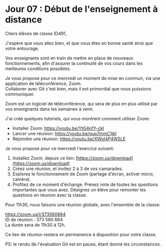 # Jour 07 : Début de l'enseignement à distance

Chers élèves de classe ID491,

J'espère que vous allez bien, et que vous êtes en bonne santé ainsi que votre entourage.

Vos enseignants sont en train de mettre en place de nouveaux fonctionnements, afin d'assurer la continuité de vos cours dans les meilleures conditions possibles.

Je vous propose pour ce mercredi un moment de mise en commun, via une application de téléconférence, Zoom.  
Collaborer avec Git c'est bien, mais il est primordial que nous puissions communiquer.

Zoom est un logiciel de téléconférence, qui sera de plus en plus utilisé par vos enseignants dans les semaines à venir.

J'ai créé quelques tutoriels, qui vous montrent comment utiliser Zoom:

- Installer Zoom: https://youtu.be/YtG4nfY-ckI
- Lancer une réunion: https://youtu.be/gup7mmC1jkI
- Rejoindre une réunion: https://youtu.be/XWoI4P4W5LE

Je vous propose pour ce mercredi l'exercice suivant:

1) Installez Zoom, depuis ce lien: [https://zoom.us/download](https://zoom.us/download)
2) Créez une réunion, et invitez 2 à 3 de vos camarades. 
3) Explorez le fonctionnement de Zoom (partage d'écran, activer micro, caméra). 
4) Profitez de ce moment d'échange. Prenez note de toutes les questions importantes que vous avez. Désignez un élève pour remonter les questions en réunion avec la classe.

Pour 11h30, nous faisons une réunion globale, avec l'ensemble de la classe:

https://zoom.us/j/373560884  
ID de réunion : 373 560 884  
La durée sera de 11h30 à 12h.

Ce lien de réunion restera en permanence à disposition pour votre classe.

PS: le rendu de l'évaluation Git est en pause, étant donné les circonstances.

